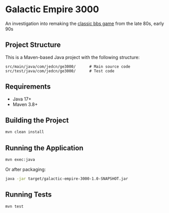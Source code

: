 # Galactic Empire 3000

An investigation into remaking the [classic bbs game] from the late 80s, early 90s

## Project Structure

This is a Maven-based Java project with the following structure:

```
src/main/java/com/jedcn/ge3000/      # Main source code
src/test/java/com/jedcn/ge3000/      # Test code
```

## Requirements

- Java 17+
- Maven 3.8+

## Building the Project

```bash
mvn clean install
```

## Running the Application

```bash
mvn exec:java
```

Or after packaging:

```bash
java -jar target/galactic-empire-3000-1.0-SNAPSHOT.jar
```

## Running Tests

```bash
mvn test
```

[classic bbs game]: https://wiki.mbbsemu.com/doku.php?id=modules:mbmgemp
